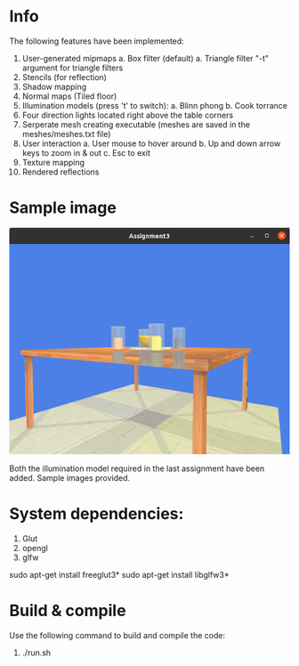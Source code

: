# Info

The following features have been implemented:

1. User-generated mipmaps
  a. Box filter (default)
  a. Triangle filter "-t" argument for triangle filters
3. Stencils (for reflection)
4. Shadow mapping
5. Normal maps (Tiled floor)
6. Illumination models (press 't' to switch):
  a. Blinn phong
  b. Cook torrance
6. Four direction lights located right above the table corners
7. Serperate mesh creating executable (meshes are saved in the meshes/meshes.txt file)
8. User interaction
  a. User mouse to hover around
  b. Up and down arrow keys to zoom in & out
  c. Esc to exit
9. Texture mapping
10. Rendered reflections

# Sample image
![sample](https://github.com/hs2041/Rasterization-using-opengl/blob/main/sample%20images/save.png)

Both the illumination model required in the last assignment have been added. Sample images provided.

# System dependencies:
1. Glut
2. opengl
3. glfw

sudo apt-get install freeglut3*
sudo apt-get install libglfw3*

# Build & compile
Use the following command to build and compile the code:

1. ./run.sh


